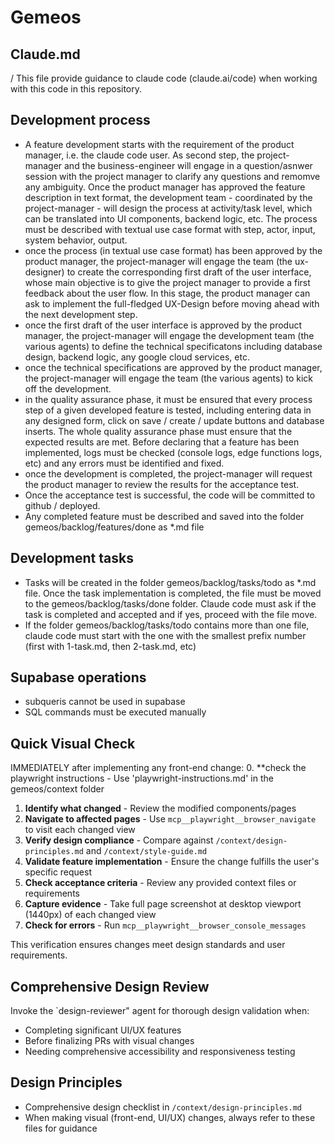 # Gemeos

## Claude.md
/
This file provide guidance to claude code (claude.ai/code) when working with this code in this repository. 

## Development process
- A feature development starts with the requirement of the product manager, i.e. the claude code user. As second step, the project-manager and the business-engineer will engage in a question/asnwer session with the project manager to clarify any questions and remomve any ambiguity. Once the product manager has approved the feature description in text format, the development team - coordinated by the project-manager - will design the process at activity/task level, which can be translated into UI components, backend logic, etc. The process must be described with textual use case format with step, actor, input, system behavior, output. 
- once the process (in textual use case format) has been approved by the product manager, the project-manager will engage the team (the ux-designer) to create the corresponding first draft of the user interface, whose main objective is to give the project manager to provide a first feedback about the user flow. In this stage, the product manager can ask to implement the full-fledged UX-Design before moving ahead with the next development step. 
- once the first draft of the user interface is approved by the product manager, the project-manager will engage the development team (the various agents) to define the technical specificatons including database design, backend logic, any google cloud services, etc. 
- once the technical specifications are approved by the product manager, the project-manager will engage the team (the various agents) to kick off the development. 
- in the quality assurance phase, it must be ensured that every process step of a given developed feature is tested, including entering data in any designed form, click on save / create / update buttons and database inserts. The whole quality assurance phase must ensure that the expected results are met. Before declaring that a feature has been implemented, logs must be checked (console logs, edge functions logs, etc) and any errors must be identified and fixed. 
- once the development is completed, the project-manager will request the product manager to review the results for the acceptance test. 
- Once the acceptance test is successful, the code will be committed to github / deployed. 
- Any completed feature must be described and saved into the folder gemeos/backlog/features/done as *.md file

## Development tasks
- Tasks will be created in the folder gemeos/backlog/tasks/todo as *.md file. Once the task implementation is completed, the file must be moved to the gemeos/backlog/tasks/done folder. Claude code must ask if the task is completed and accepted and if yes, proceed with the file move. 
- If the folder gemeos/backlog/tasks/todo contains more than one file, claude code must start with the one with the smallest prefix number (first with 1-task.md, then 2-task.md, etc)

## Supabase operations
- subqueris cannot be used in supabase
- SQL commands must be executed manually

## Quick Visual Check
IMMEDIATELY after implementing any front-end change:
0. **check the playwright instructions - Use 'playwright-instructions.md' in the gemeos/context folder
1. **Identify what changed** - Review the modified components/pages
2. **Navigate to affected pages** - Use `mcp__playwright__browser_navigate` to visit each changed view
3. **Verify design compliance** - Compare against `/context/design-principles.md` and `/context/style-guide.md`
4. **Validate feature implementation** - Ensure the change fulfills the user's specific request
5. **Check acceptance criteria** - Review any provided context files or requirements
6. **Capture evidence** - Take full page screenshot at desktop viewport (1440px) of each changed view
7. **Check for errors** - Run `mcp__playwright__browser_console_messages`

This verification ensures changes meet design standards and user requirements.

## Comprehensive Design Review
Invoke the `design-reviewer" agent for thorough design validation when:
- Completing significant UI/UX features
- Before finalizing PRs with visual changes
- Needing comprehensive accessibility and responsiveness testing

## Design Principles
- Comprehensive design checklist in `/context/design-principles.md`
- When making visual (front-end, UI/UX) changes, always refer to these files for guidance


